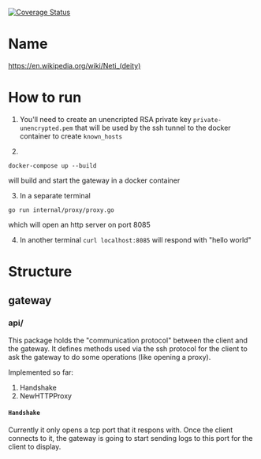 [![Coverage Status](https://coveralls.io/repos/github/mihai-chiorean/neti/badge.svg?t=aPQhoi)](https://coveralls.io/github/mihai-chiorean/neti)

# Name

https://en.wikipedia.org/wiki/Neti_(deity)

# How to run

1. You'll need to create an unencripted RSA private key `private-unencrypted.pem` that will be used by the ssh tunnel to the docker container to create `known_hosts` 

2. 
```
docker-compose up --build
```
will build and start the gateway in a docker container

3. In a separate terminal
```
go run internal/proxy/proxy.go
```
which will open an http server on port 8085

4. In another terminal `curl localhost:8085` will respond with "hello world"

# Structure

## gateway

### api/

This package holds the "communication protocol" between the client and the gateway. It defines methods used via the ssh protocol for the client to ask the gateway to do
some operations (like opening a proxy).

Implemented so far:
1. Handshake
2. NewHTTPProxy

#### `Handshake`

Currently it only opens a tcp port that it respons with. Once the client connects to it, the gateway is going to start sending logs to this port
for the client to display.

